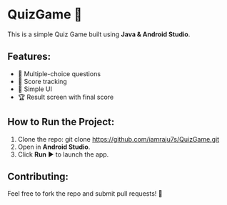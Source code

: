 # QuizGame 🎯

This is a simple Quiz Game built using **Java & Android Studio**.

## Features:
- 📝 Multiple-choice questions
- 🎯 Score tracking
- 🎨 Simple UI
- 🏆 Result screen with final score

## How to Run the Project:
1. Clone the repo:
git clone https://github.com/iamraju7s/QuizGame.git
2. Open in **Android Studio**.
3. Click **Run** ▶️ to launch the app.

## Contributing:
Feel free to fork the repo and submit pull requests! 🚀
